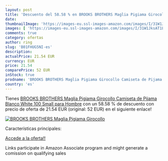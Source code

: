 ```yaml
---
layout: post
title: 'Descuento del 58.58 % en BROOKS BROTHERS Maglia Pigiama Girocollo'
date: 
thumbnailImage: 'https://images-eu.ssl-images-amazon.com/images/I/31W1JksAT1L._SL200_.jpg'
images: [ 'https://images-eu.ssl-images-amazon.com/images/I/31W1JksAT1L._SL200_.jpg' ]
comments: true
category: ofertas
author: ring
slug: 'B01FHUG5NI-es'
description:
actualPrice: 21.54 EUR
currency: EUR
price: 21.54
comparePrice: 52 EUR
inStock: true
prodname: 'BROOKS BROTHERS Maglia Pigiama Girocollo Camiseta de Pijama  Blanco  White 100   Small para Hombre'
country: 'es'
---
```


Tienes [BROOKS BROTHERS Maglia Pigiama Girocollo Camiseta de Pijama  Blanco  White 100   Small para Hombre](https://www.amazon.es/dp/B01FHUG5NI/?tag=tolees-21) con un 58.58 % de descuento con precio de oferta de 21.54 EUR (original: 52 EUR) en el siguiente enlace!

[![BROOKS BROTHERS Maglia Pigiama Girocollo](https://images-eu.ssl-images-amazon.com/images/I/31W1JksAT1L._SL200_.jpg)](https://www.amazon.es/dp/B01FHUG5NI/?tag=tolees-21)

Características principales:


[Accede a la oferta!!](https://www.amazon.es/dp/B01FHUG5NI/?tag=tolees-21)

Links participate in Amazon Associate program and might generate a comission on qualifying sales


